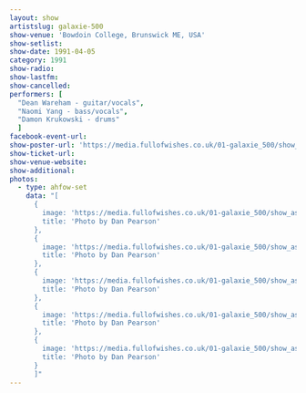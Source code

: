 ```yaml
---
layout: show
artistslug: galaxie-500
show-venue: 'Bowdoin College, Brunswick ME, USA'
show-setlist:
show-date: 1991-04-05
category: 1991
show-radio:
show-lastfm:
show-cancelled:
performers: [
  "Dean Wareham - guitar/vocals",
  "Naomi Yang - bass/vocals",
  "Damon Krukowski - drums"
  ]
facebook-event-url:
show-poster-url: 'https://media.fullofwishes.co.uk/01-galaxie_500/show_assets/1991-04-05/19910405-galaxie-500-bowdoin-college-05.jpg'
show-ticket-url:
show-venue-website:
show-additional:
photos:
  - type: ahfow-set
    data: "[
      {
        image: 'https://media.fullofwishes.co.uk/01-galaxie_500/show_assets/1991-04-05/19910405-galaxie-500-bowdoin-college-01.jpg',
        title: 'Photo by Dan Pearson'
      },
      {
        image: 'https://media.fullofwishes.co.uk/01-galaxie_500/show_assets/1991-04-05/19910405-galaxie-500-bowdoin-college-02.jpg',
        title: 'Photo by Dan Pearson'
      },
      {
        image: 'https://media.fullofwishes.co.uk/01-galaxie_500/show_assets/1991-04-05/19910405-galaxie-500-bowdoin-college-03.jpg',
        title: 'Photo by Dan Pearson'
      },
      {
        image: 'https://media.fullofwishes.co.uk/01-galaxie_500/show_assets/1991-04-05/19910405-galaxie-500-bowdoin-college-04.jpg',
        title: 'Photo by Dan Pearson'
      },
      {
        image: 'https://media.fullofwishes.co.uk/01-galaxie_500/show_assets/1991-04-05/19910405-galaxie-500-bowdoin-college-05.jpg',
        title: 'Photo by Dan Pearson'
      }
      ]"
---
```

